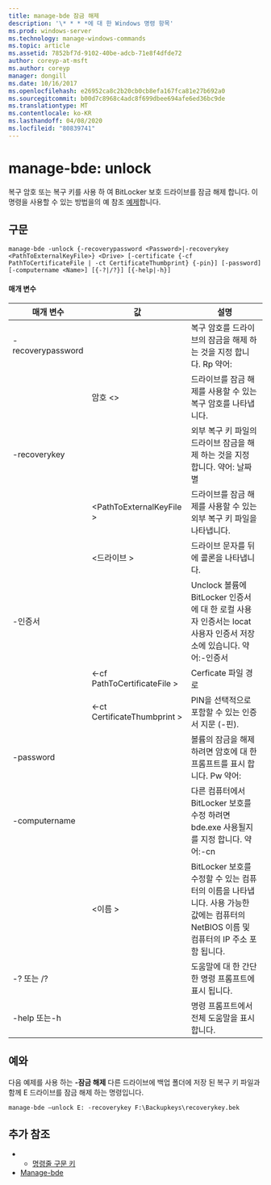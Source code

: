 ```yaml
---
title: manage-bde 잠금 해제
description: '\* * * *에 대 한 Windows 명령 항목'
ms.prod: windows-server
ms.technology: manage-windows-commands
ms.topic: article
ms.assetid: 7852bf7d-9102-40be-adcb-71e8f4dfde72
author: coreyp-at-msft
ms.author: coreyp
manager: dongill
ms.date: 10/16/2017
ms.openlocfilehash: e26952ca8c2b20cb0cb8efa167fca81e27b692a0
ms.sourcegitcommit: b00d7c8968c4adc8f699dbee694afe6ed36bc9de
ms.translationtype: MT
ms.contentlocale: ko-KR
ms.lasthandoff: 04/08/2020
ms.locfileid: "80839741"
---
```

# <a name="manage-bde-unlock"></a>manage-bde: unlock



복구 암호 또는 복구 키를 사용 하 여 BitLocker 보호 드라이브를 잠금 해제 합니다. 이 명령을 사용할 수 있는 방법을의 예 참조 [예제](#BKMK_Examples)합니다.

## <a name="syntax"></a>구문

```
manage-bde -unlock {-recoverypassword <Password>|-recoverykey <PathToExternalKeyFile>} <Drive> [-certificate {-cf PathToCertificateFile | -ct CertificateThumbprint} {-pin}] [-password] [-computername <Name>] [{-?|/?}] [{-help|-h}]
```

#### <a name="parameters"></a>매개 변수

|매개 변수|값|설명|
|---------|-----|-----------|
|-recoverypassword||복구 암호를 드라이브의 잠금을 해제 하는 것을 지정 합니다. Rp 약어:|
||암호 \<>|드라이브를 잠금 해제를 사용할 수 있는 복구 암호를 나타냅니다.|
|-recoverykey||외부 복구 키 파일의 드라이브 잠금을 해제 하는 것을 지정 합니다. 약어: 날짜별|
||\<PathToExternalKeyFile >|드라이브를 잠금 해제를 사용할 수 있는 외부 복구 키 파일을 나타냅니다.|
||\<드라이브 >|드라이브 문자를 뒤에 콜론을 나타냅니다.|
|-인증서||Unclock 볼륨에 BitLocker 인증서에 대 한 로컬 사용자 인증서는 locat 사용자 인증서 저장소에 있습니다. 약어:-인증서|
||<-cf PathToCertificateFile >|Cerficate 파일 경로|
||<-ct CertificateThumbprint >|PIN을 선택적으로 포함할 수 있는 인증서 지문 (-핀).|
|-password||볼륨의 잠금을 해제 하려면 암호에 대 한 프롬프트를 표시 합니다. Pw 약어:|
|-computername||다른 컴퓨터에서 BitLocker 보호를 수정 하려면 bde.exe 사용될지를 지정 합니다. 약어:-cn|
||\<이름 >|BitLocker 보호를 수정할 수 있는 컴퓨터의 이름을 나타냅니다. 사용 가능한 값에는 컴퓨터의 NetBIOS 이름 및 컴퓨터의 IP 주소 포함 됩니다.|
|-? 또는 /?||도움말에 대 한 간단한 명령 프롬프트에 표시 됩니다.|
|-help 또는-h||명령 프롬프트에서 전체 도움말을 표시 합니다.|

## <a name="examples"></a><a name=BKMK_Examples></a>예와

다음 예제를 사용 하는 **-잠금 해제** 다른 드라이브에 백업 폴더에 저장 된 복구 키 파일과 함께 E 드라이브를 잠금 해제 하는 명령입니다.
```
manage-bde –unlock E: -recoverykey F:\Backupkeys\recoverykey.bek
```

## <a name="additional-references"></a>추가 참조

-   - [명령줄 구문 키](command-line-syntax-key.md)
-   [Manage-bde](manage-bde.md)